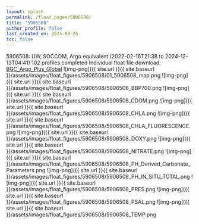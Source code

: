```yaml
---
layout: splash
permalink: /float_pages/5906508/
title: "5906508"
author_profile: false
last_created_on: 2025-09-26
toc: false
---
```

 
5906508: UW, SOCCOM, Argo equivalent (2022-02-16T21:38 to 2024-12-13T04:41)
102 profiles completed
Individual float file download: [BGC_Argo_Plus_Global](https://ftp.soest.hawaii.edu/bgc_argo_plus/Individual_Floats/outliers_removed/5906508_Sprof_processed.nc)
![img-png]({{ site.url }}{{ site.baseurl }}/assets/images/float_figures/5906508/01_5906508_map.png
![img-png]({{ site.url }}{{ site.baseurl }}/assets/images/float_figures/5906508/5906508_BBP700.png
![img-png]({{ site.url }}{{ site.baseurl }}/assets/images/float_figures/5906508/5906508_CDOM.png
![img-png]({{ site.url }}{{ site.baseurl }}/assets/images/float_figures/5906508/5906508_CHLA.png
![img-png]({{ site.url }}{{ site.baseurl }}/assets/images/float_figures/5906508/5906508_CHLA_FLUORESCENCE.png
![img-png]({{ site.url }}{{ site.baseurl }}/assets/images/float_figures/5906508/5906508_DOXY.png
![img-png]({{ site.url }}{{ site.baseurl }}/assets/images/float_figures/5906508/5906508_NITRATE.png
![img-png]({{ site.url }}{{ site.baseurl }}/assets/images/float_figures/5906508/5906508_PH_Derived_Carbonate_Parameters.png
![img-png]({{ site.url }}{{ site.baseurl }}/assets/images/float_figures/5906508/5906508_PH_IN_SITU_TOTAL.png
![img-png]({{ site.url }}{{ site.baseurl }}/assets/images/float_figures/5906508/5906508_PRES.png
![img-png]({{ site.url }}{{ site.baseurl }}/assets/images/float_figures/5906508/5906508_PSAL.png
![img-png]({{ site.url }}{{ site.baseurl }}/assets/images/float_figures/5906508/5906508_TEMP.png
